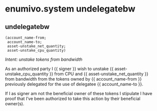 # enumivo.system undelegatebw

## undelegatebw 
    (account_name-from; 
     account_name-to; 
     asset-unstake_net_quantity; 
     asset-unstake_cpu_quantity)

_Intent: unstake tokens from bandwidth_

As an authorized party I {{ signer }} wish to unstake {{ asset-unstake_cpu_quantity }} from CPU and {{ asset-unstake_net_quantity }} from bandwidth from the tokens owned by {{ account_name-from }} previously delegated for the use of delegatee {{ account_name-to }}. 

If I as signer am not the beneficial owner of these tokens I stipulate I have proof that I’ve been authorized to take this action by their beneficial owner(s). 
